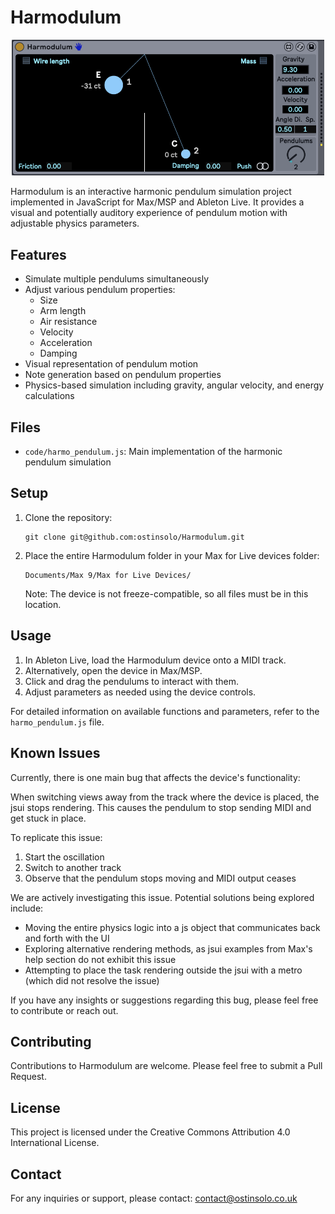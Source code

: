 # Harmodulum

<p align="center">
  <img src="harmodulum_screenshot.png" alt="Harmodulum Screenshot" width="500"/>
</p>

Harmodulum is an interactive harmonic pendulum simulation project implemented in JavaScript for Max/MSP and Ableton Live. It provides a visual and potentially auditory experience of pendulum motion with adjustable physics parameters.

## Features

- Simulate multiple pendulums simultaneously
- Adjust various pendulum properties:
  - Size
  - Arm length
  - Air resistance
  - Velocity
  - Acceleration
  - Damping
- Visual representation of pendulum motion
- Note generation based on pendulum properties
- Physics-based simulation including gravity, angular velocity, and energy calculations

## Files

- `code/harmo_pendulum.js`: Main implementation of the harmonic pendulum simulation

## Setup

1. Clone the repository:
   ```
   git clone git@github.com:ostinsolo/Harmodulum.git
   ```
2. Place the entire Harmodulum folder in your Max for Live devices folder:
   ```
   Documents/Max 9/Max for Live Devices/
   ```
   Note: The device is not freeze-compatible, so all files must be in this location.

## Usage

1. In Ableton Live, load the Harmodulum device onto a MIDI track.
2. Alternatively, open the device in Max/MSP.
3. Click and drag the pendulums to interact with them.
4. Adjust parameters as needed using the device controls.

For detailed information on available functions and parameters, refer to the `harmo_pendulum.js` file.

## Known Issues

Currently, there is one main bug that affects the device's functionality:

When switching views away from the track where the device is placed, the jsui stops rendering. This causes the pendulum to stop sending MIDI and get stuck in place.

To replicate this issue:
1. Start the oscillation
2. Switch to another track
3. Observe that the pendulum stops moving and MIDI output ceases

We are actively investigating this issue. Potential solutions being explored include:
- Moving the entire physics logic into a js object that communicates back and forth with the UI
- Exploring alternative rendering methods, as jsui examples from Max's help section do not exhibit this issue
- Attempting to place the task rendering outside the jsui with a metro (which did not resolve the issue)

If you have any insights or suggestions regarding this bug, please feel free to contribute or reach out.

## Contributing

Contributions to Harmodulum are welcome. Please feel free to submit a Pull Request.

## License

This project is licensed under the Creative Commons Attribution 4.0 International License.

## Contact

For any inquiries or support, please contact:
contact@ostinsolo.co.uk
